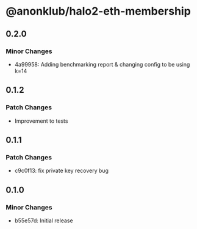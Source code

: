 # @anonklub/halo2-eth-membership

## 0.2.0

### Minor Changes

- 4a99958: Adding benchmarking report & changing config to be using k=14

## 0.1.2

### Patch Changes

- Improvement to tests

## 0.1.1

### Patch Changes

- c9c0f13: fix private key recovery bug

## 0.1.0

### Minor Changes

- b55e57d: Initial release
